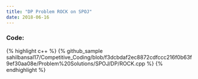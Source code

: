 ```yaml
---
title: "DP Problem ROCK on SPOJ"
date: 2018-06-16
---
```

### Code:
{% highlight c++ %}
{% github_sample sahilbansal17/Competitive_Coding/blob/f3dcbdaf2ec8872cdfccc216f0b63f9ef30aa08e/Problem%20Solutions/SPOJ/DP/ROCK.cpp %}
{% endhighlight %}

